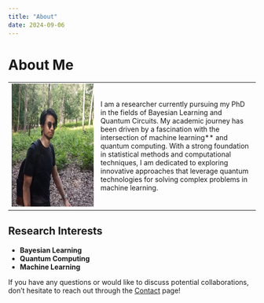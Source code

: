 ```yaml
---
title: "About"
date: 2024-09-06
--- 
```


# About Me 
  
<table style="width: 100%;">
    <tr>
        <td style="width: 28%;"><img alt="My Photo" height="250" src="images/pic.jpeg" width="2764"/></td>
        <td style="width: 50%;">I am a researcher currently pursuing my PhD in the fields of Bayesian Learning and Quantum Circuits. 
                                My academic journey has been driven by a fascination with the intersection of machine learning** and quantum computing. 
                                With a strong foundation in statistical methods and computational techniques, I am dedicated to exploring innovative 
                                approaches that leverage quantum technologies for solving complex problems in machine learning. 
    </tr>
</table>
 
## Research Interests

- **Bayesian Learning**  
- **Quantum Computing**  
- **Machine Learning** 

If you have any questions or would like to discuss potential collaborations, don’t hesitate to reach out through the [Contact](https://kerembuekrue.github.io/contact/) page!
